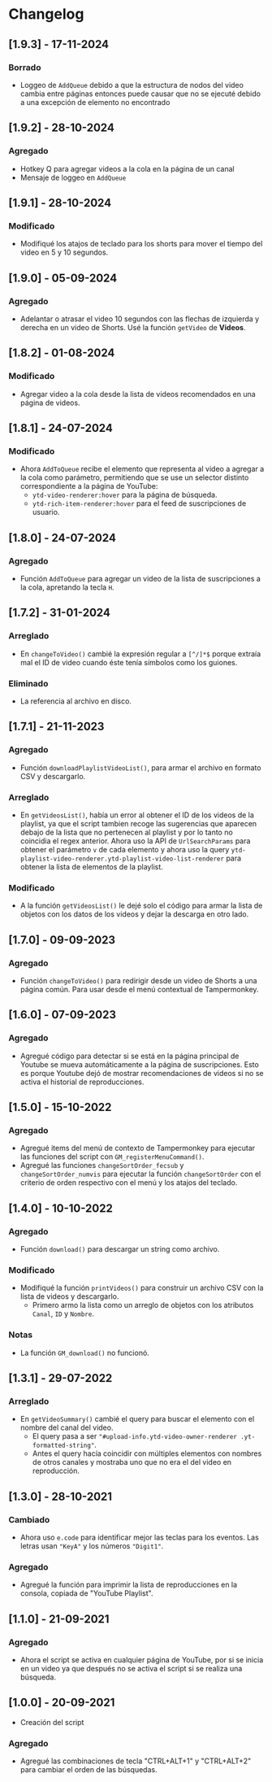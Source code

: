 # Changelog

## [1.9.3] - 17-11-2024

### Borrado

- Loggeo de `AddQueue` debido a que la estructura de nodos del video cambia entre páginas entonces
  puede causar que no se ejecuté debido a una excepción de elemento no encontrado

## [1.9.2] - 28-10-2024

### Agregado

- Hotkey Q para agregar videos a la cola en la página de un canal
- Mensaje de loggeo en `AddQueue`

## [1.9.1] - 28-10-2024

### Modificado

- Modifiqué los atajos de teclado para los shorts para mover el tiempo del video en 5 y 10 segundos.

## [1.9.0] - 05-09-2024

### Agregado

- Adelantar o atrasar el video 10 segundos con las flechas de izquierda y derecha en un video de
  Shorts. Usé la función `getVideo` de **Videos**.

## [1.8.2] - 01-08-2024

### Modificado

- Agregar video a la cola desde la lista de videos recomendados en una página de videos.

## [1.8.1] - 24-07-2024

### Modificado

- Ahora `AddToQueue` recibe el elemento que representa al video a agregar a la cola como parámetro,
  permitiendo que se use un selector distinto correspondiente a la página de YouTube:
  - `ytd-video-renderer:hover` para la página de búsqueda.
  - `ytd-rich-item-renderer:hover` para el feed de suscripciones de usuario.

## [1.8.0] - 24-07-2024

### Agregado

- Función `AddToQueue` para agregar un video de la lista de suscripciones a la cola, apretando la
  tecla `H`.

## [1.7.2] - 31-01-2024

### Arreglado

- En `changeToVideo()` cambié la expresión regular a `[^/]*$` porque extraía mal el ID de video cuando éste tenía símbolos como los guiones.

### Eliminado

- La referencia al archivo en disco.

## [1.7.1] - 21-11-2023

### Agregado

- Función `downloadPlaylistVideoList()`, para armar el archivo en formato CSV y descargarlo.

### Arreglado

- En `getVideosList()`, había un error al obtener el ID de los videos de la playlist, ya que el
  script tambien recoge las sugerencias que aparecen debajo de la lista que no pertenecen al
  playlist y por lo tanto no coincidia el regex anterior. Ahora uso la API de `UrlSearchParams` para
  obtener el parámetro `v` de cada elemento y ahora uso la query
  `ytd-playlist-video-renderer.ytd-playlist-video-list-renderer` para obtener la lista de elementos
  de la playlist.

### Modificado

- A la función `getVideosList()` le dejé solo el código para armar la lista de objetos con los datos
  de los videos y dejar la descarga en otro lado.

## [1.7.0] - 09-09-2023

### Agregado

- Función `changeToVideo()` para redirigir desde un video de Shorts a una página común. Para usar
  desde el menú contextual de Tampermonkey.

## [1.6.0] - 07-09-2023

### Agregado

- Agregué código para detectar si se está en la página principal de Youtube se mueva automáticamente
  a la página de suscripciones. Esto es porque Youtube dejó de mostrar recomendaciones de videos si
  no se activa el historial de reproducciones.

## [1.5.0] - 15-10-2022

### Agregado

- Agregué items del menú de contexto de Tampermonkey para ejecutar las funciones del script con `GM_registerMenuCommand()`.
- Agregué las funciones `changeSortOrder_fecsub` y `changeSortOrder_numvis` para ejecutar la función `changeSortOrder` con el criterio de orden respectivo con el menú y los atajos del teclado.

## [1.4.0] - 10-10-2022

### Agregado

- Función `download()` para descargar un string como archivo.

### Modificado

- Modifiqué la función `printVideos()` para construir un archivo CSV con la lista de videos y descargarlo.
    - Primero armo la lista como un arreglo de objetos con los atributos `Canal`, `ID` y `Nombre`.

### Notas

- La función `GM_download()` no funcionó.

## [1.3.1] - 29-07-2022

### Arreglado

- En `getVideoSummary()` cambié el query para buscar el elemento con el nombre del canal del video.
    - El query pasa a ser `"#upload-info.ytd-video-owner-renderer .yt-formatted-string"`.
    - Antes el query hacía coincidir con múltiples elementos con nombres de otros canales y mostraba uno que no era el del video en reproducción.

## [1.3.0] - 28-10-2021

### Cambiado

- Ahora uso `e.code` para identificar mejor las teclas para los eventos. Las letras usan `"KeyA"` y los números `"Digit1"`.

### Agregado

- Agregué la función para imprimir la lista de reproducciones en la consola, copiada de "YouTube Playlist".

## [1.1.0] - 21-09-2021

### Agregado

- Ahora el script se activa en cualquier página de YouTube, por si se inicia en un video ya que después no se activa el script si se realiza una búsqueda.

## [1.0.0] - 20-09-2021

- Creación del script

### Agregado

- Agregué las combinaciones de tecla "CTRL+ALT+1" y "CTRL+ALT+2" para cambiar el orden de las búsquedas.
